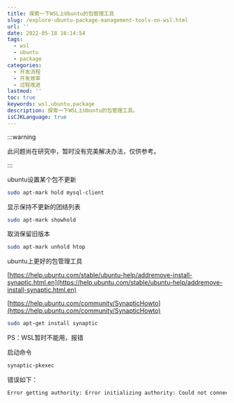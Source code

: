 ```yaml
---
title: 探索一下WSL上Ubuntu的包管理工具
slug: /explore-ubuntu-package-management-tools-on-wsl.html
url: ''
date: 2022-05-18 16:14:54
tags:
  - wsl
  - ubuntu
  - package
categories:
  - 开发流程
  - 开发效率
  - 过程改进
lastmod: ''
toc: true
keywords: wsl,ubuntu,package
description: 探索一下WSL上Ubuntu的包管理工具。
isCJKLanguage: true
---
```

:::warning

此问题尚在研究中，暂时没有完美解决办法，仅供参考。

:::

ubuntu设置某个包不更新

```bash
sudo apt-mark hold mysql-client
```

显示保持不更新的团结列表

```bash
sudo apt-mark showhold
```

取消保留旧版本

```bash
sudo apt-mark unhold htop
```

ubuntu上更好的包管理工具

[https://help.ubuntu.com/stable/ubuntu-help/addremove-install-synaptic.html.en](https://help.ubuntu.com/stable/ubuntu-help/addremove-install-synaptic.html.en)

[https://help.ubuntu.com/community/SynapticHowto](https://help.ubuntu.com/community/SynapticHowto)

```bash
sudo apt-get install synaptic
```

PS：WSL暂时不能用，报错

启动命令

```bash
synaptic-pkexec
```

错误如下：

```bash
Error getting authority: Error initializing authority: Could not connect: No such file or directory
```